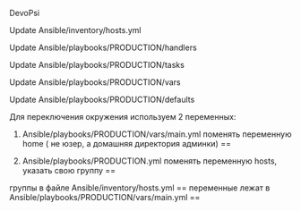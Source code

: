 DevoPsi

Update Ansible/inventory/hosts.yml

Update Ansible/playbooks/PRODUCTION/handlers

Update Ansible/playbooks/PRODUCTION/tasks

Update Ansible/playbooks/PRODUCTION/vars

Update Ansible/playbooks/PRODUCTION/defaults

Для переключения окружения используем 2 переменных:


1. Ansible/playbooks/PRODUCTION/vars/main.yml 
поменять переменную home ( не юзер, а домашняя директория админки) ==


 2. Ansible/playbooks/PRODUCTION.yml
 поменять переменную hosts, указать свою группу ==

группы в файле Ansible/inventory/hosts.yml ==
переменные лежат в Ansible/playbooks/PRODUCTION/vars/main.yml ==
